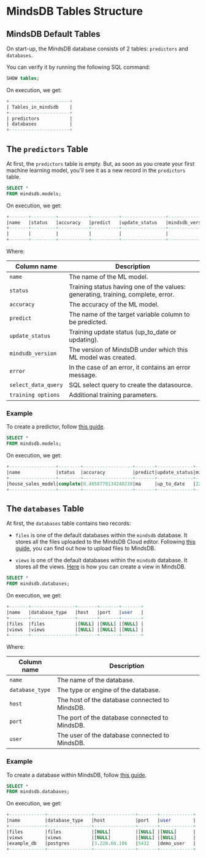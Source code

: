 # MindsDB Tables Structure

## MindsDB Default Tables

On start-up, the MindsDB database consists of 2 tables: `predictors` and `databases`.

You can verify it by running the following SQL command:

```sql
SHOW tables;
```

On execution, we get:

```sql
+----------------------+
| Tables_in_mindsdb    |
+----------------------+
| predictors           |
| databases            |
+----------------------+
```

## The `predictors` Table

At first, the `predictors` table is empty. But, as soon as you create your first machine learning model, you'll see it as a new record in the `predictors` table.

```sql
SELECT *
FROM mindsdb.models;
```

On execution, we get:

```sql
+-------+---------+-----------+----------+----------------+------------------+--------+--------------------+-------------------+
|name   |status   |accuracy   |predict   |update_status   |mindsdb_version   |error   |select_data_query   |training_options   |
+-------+---------+-----------+----------+----------------+------------------+--------+--------------------+-------------------+
|       |         |           |          |                |                  |        |                    |                   |
+-------+---------+-----------+----------+----------------+------------------+--------+--------------------+-------------------+
```

Where:

| Column name         | Description                                                                        |
| ------------------- | ---------------------------------------------------------------------------------- |
| `name`              | The name of the ML model.                                                          |
| `status`            | Training status having one of the values: generating, training, complete, error.   |
| `accuracy`          | The accuracy of the ML model.                                                      |
| `predict`           | The name of the target variable column to be predicted.                            |
| `update_status`     | Training update status (up_to_date or updating).                                  |
| `mindsdb_version`   | The version of MindsDB under which this ML model was created.                      |
| `error`             | In the case of an error, it contains an error message.                             |
| `select_data_query` | SQL select query to create the datasource.                                         |
| `training options`  | Additional training parameters.                                                    |

### Example

To create a predictor, follow [this guide](https://docs.mindsdb.com/sql/create/predictor/).

```sql
SELECT *
FROM mindsdb.models;
```

On execution, we get:

```sql
+-----------------+--------+------------------+-------+-------------+---------------+-----+-----------------+----------------+
|name             |status  |accuracy          |predict|update_status|mindsdb_version|error|select_data_query|training_options|
+-----------------+--------+------------------+-------+-------------+---------------+-----+-----------------+----------------+
|house_sales_model|complete|0.4658770134240238|ma     |up_to_date   |22.7.5.1       |     |                 |                |
+-----------------+--------+------------------+-------+-------------+---------------+-----+-----------------+----------------+
```

## The `databases` Table

At first, the `databases` table contains two records:

* `files` is one of the default databases within the `mindsdb` database.
It stores all the files uploaded to the MindsDB Cloud editor. Following [this guide](https://docs.mindsdb.com/sql/create/file/), you can find out how to upload files to MindsDB.

* `views` is one of the default databases within the `mindsdb` database.
It stores all the views. [Here](https://docs.mindsdb.com/sql/create/view/) is how you can create a view in MindsDB.

```sql
SELECT *
FROM mindsdb.databases;
```

On execution, we get:

```sql
+-------+----------------+-------+-------+-------+
|name   |database_type   |host   |port   |user   |
+-------+----------------+-------+-------+-------+
|files  |files           |[NULL] |[NULL] |[NULL] |
|views  |views           |[NULL] |[NULL] |[NULL] |
+-------+----------------+-------+-------+-------+
```

Where:

| Column name       | Description                                      |
| ----------------- | ------------------------------------------------ |
| `name`            | The name of the database.                        |
| `database_type`   | The type or engine of the database.              |
| `host`            | The host of the database connected to MindsDB.   |
| `port`            | The port of the database connected to MindsDB.   |
| `user`            | The user of the database connected to MindsDB.   |

### Example

To create a database within MindsDB, follow [this guide](https://docs.mindsdb.com/sql/create/databases/).

```sql
SELECT *
FROM mindsdb.databases;
```

On execution, we get:

```sql
+-------------+----------------+---------------+-------+------------+
|name         |database_type   |host           |port   |user        |
+-------------+----------------+---------------+-------+------------+
|files        |files           |[NULL]         |[NULL] |[NULL]      |
|views        |views           |[NULL]         |[NULL] |[NULL]      |
|example_db   |postgres        |3.220.66.106   |5432   |demo_user   |
+-------------+----------------+---------------+-------+------------+
```
